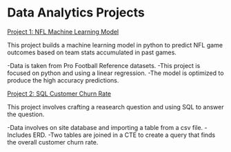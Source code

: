 # Data Analytics Projects


[Project 1: NFL Machine Learning Model](https://github.com/kjdum/portfolio/blob/main/NFL%20Python%20Machine%20Learning.ipynb)

This project builds a machine learning model in python to predict NFL game outcomes based on team stats accumulated in past games.

-Data is taken from Pro Football Reference datasets.
-This project is focused on python and using a linear regression.
-The model is optimized to produce the high accuracy predictions.


[Project 2: SQL Customer Churn Rate](https://github.com/kjdum/portfolio/blob/main/postgreSQL_acquisition.pdf)

This project involves crafting a reasearch question and using SQL to answer the question.

-Data involves on site database and importing a table from a csv file.
-Includes ERD.
-Two tables are joined in a CTE to create a query that finds the overall customer churn rate.
